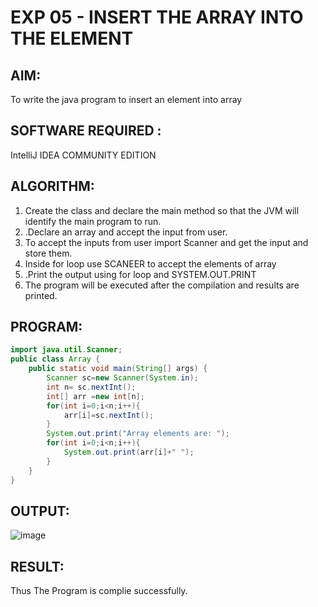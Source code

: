 # EXP 05 - INSERT THE ARRAY INTO THE ELEMENT

## AIM:
To write the java program to insert an element into array

## SOFTWARE REQUIRED :
IntelliJ IDEA COMMUNITY EDITION

## ALGORITHM:
1) Create the class and declare the main method so that the JVM will identify the main program to run.
2) .Declare an array and accept the input from user.
3) To accept the inputs from user import Scanner and get the input and store them.
4) Inside for loop use SCANEER to accept the elements of array
5) .Print the output using for loop and SYSTEM.OUT.PRINT
6) The program will be executed after the compilation and results are printed.

## PROGRAM:
```java
import java.util.Scanner;
public class Array {
    public static void main(String[] args) {
        Scanner sc=new Scanner(System.in);
        int n= sc.nextInt();
        int[] arr =new int[n];
        for(int i=0;i<n;i++){
            arr[i]=sc.nextInt();
        }
        System.out.print("Array elements are: ");
        for(int i=0;i<n;i++){
            System.out.print(arr[i]+" ");
        }
    }
}
```
## OUTPUT:
![image](https://github.com/Monisha-11/EXP-7----JAVA/assets/93427240/1dada943-fa2d-4a61-a951-99c68cf6b219)

## RESULT:

Thus The Program is complie successfully.

